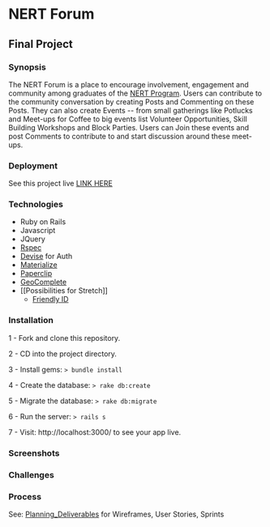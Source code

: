 # NERT Forum

## Final Project

### Synopsis

The NERT Forum is a place to encourage involvement, engagement and community among graduates of the [NERT Program](http://sf-fire.org/neighborhood-emergency-response-team-nert). Users can contribute to the community conversation by creating Posts and Commenting on these Posts. They can also create Events -- from small gatherings like Potlucks and Meet-ups for Coffee to big events list Volunteer Opportunities, Skill Building Workshops and Block Parties. Users can Join these events and post Comments to contribute to and start discussion around these meet-ups.

### Deployment

See this project live [LINK HERE](#)

### Technologies

- Ruby on Rails
- Javascript
- JQuery
- [Rspec](https://github.com/rspec/rspec-rails)
- [Devise](https://github.com/plataformatec/devise) for Auth
- [Materialize](http://materializecss.com)
- [Paperclip](https://github.com/thoughtbot/paperclip)
- [GeoComplete](https://ubilabs.github.io/geocomplete)
- [[Possibilities for Stretch]]
  - [Friendly ID](https://github.com/norman/friendly_id)

### Installation

1 - Fork and clone this repository.

2 - CD into the project directory.

3 - Install gems: ```> bundle install```

4 - Create the database: ```> rake db:create```

5 - Migrate the database: ```> rake db:migrate```

6 - Run the server: ```> rails s```

7 - Visit: http://localhost:3000/ to see your app live.

### Screenshots

### Challenges

### Process

See: [Planning_Deliverables](https://github.com/LilyCole/nert_forum/blob/master/Planning%20Deliverables.md) for Wireframes, User Stories, Sprints
